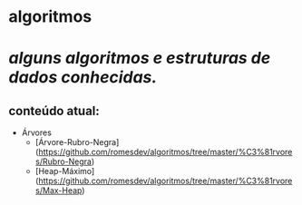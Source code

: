 # algoritmos
# *alguns algoritmos e estruturas de dados conhecidas.*
## **conteúdo atual:**
* Árvores
  * [Árvore-Rubro-Negra] (https://github.com/romesdev/algoritmos/tree/master/%C3%81rvores/Rubro-Negra)
  * [Heap-Máximo] (https://github.com/romesdev/algoritmos/tree/master/%C3%81rvores/Max-Heap)
